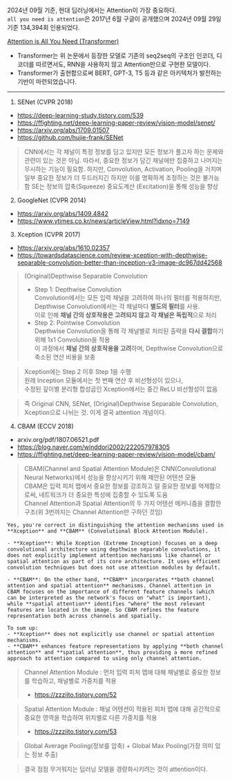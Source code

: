 2024년 09월 기준, 현대 딥러닝에서는 Attention이 가장 중요하다.  
`all you need is attention`은 2017년 6월 구글이 공개했으며 2024년 09월 29일 기준 134,394회 인용되었다.

[Attention is All You Need (Transformer)](https://velog.io/@tobigs-nlp/Attention-is-All-You-Need-Transformer)
- Transformer는 위 논문에서 등장한 모델로 기존의 seq2seq의 구조인 인코더, 디코더를 따르면서도, RNN을 사용하지 않고 Attention만으로 구현한 모델이다.  
- Transformer가 출현함으로써 BERT, GPT-3, T5 등과 같은 아키텍처가 발전하는 기반이 마련되었습니다.

* * *

1. SENet (CVPR 2018)
- https://deep-learning-study.tistory.com/539
- https://ffighting.net/deep-learning-paper-review/vision-model/senet/
- https://arxiv.org/abs/1709.01507
- https://github.com/hujie-frank/SENet

> CNN에서는 각 채널이 특정 정보를 담고 있지만 모든 정보가 풀고자 하는 문제와 관련이 있는 것은 아님.
> 따라서, 중요한 정보가 담긴 채널에만 집중하고 나머지는 무시하는 기능이 필요함.
> 하지만, Convolution, Activation, Pooling을 거치며 일부 중요한 정보가 더 두드러지긴 하지만 이를 명확하게 조정하는 것은 불가능함
> SE는 정보의 압축(Squeeze) 중요도계산 (Excitation)을 통해 성능을 향상

2. GoogleNet (CVPR 2014)
- https://arxiv.org/abs/1409.4842
- https://www.ytimes.co.kr/news/articleView.html?idxno=7149

3. Xception (CVPR 2017)
- https://arxiv.org/abs/1610.02357
- https://towardsdatascience.com/review-xception-with-depthwise-separable-convolution-better-than-inception-v3-image-dc967dd42568

> (Original)Depthwise Separable Convolution
> - Step 1: Depthwise Convolution  
>   Convolution에서는 모든 입력 채널을 고려하여 하나의 필터를 적용하지만,  
>   Depthwise Convolution에서는 각 채널마다 **별도의 필터**를 사용.  
>   이로 인해 **채널 간의 상호작용은 고려되지 않고 각 채널은 독립적**으로 처리
> - Step 2: Pointwise Convolution  
>   Depthwise Convolution을 통해 각 채널별로 처리된 출력을 **다시 결합**하기 위해 1x1 Convolution을 적용  
>   이 과정에서 **채널 간의 상호작용을 고려**하며, Depthwise Convolution으로 축소된 연산 비용을 보충

> Xception에는 Step 2 이후 Step 1을 수행  
> 원래 Inception 모듈에서는 첫 번째 연산 후 비선형성이 있으나,  
> 수정된 깊이별 분리형 합성곱인 Xception에서는 중간 ReLU 비선형성이 없음

> 즉 Original CNN, SENet, (Original)Depthwise Separable Convolution, Xception으로 나뉘는 것.
> 이게 결국 attention 개념이다.

4. CBAM (ECCV 2018)
- arxiv.org/pdf/1807.06521.pdf
- https://blog.naver.com/winddori2002/222057978305
- https://ffighting.net/deep-learning-paper-review/vision-model/cbam/

> CBAM(Channel and Spatial Attention Module)은 CNN(Convolutional Neural Networks)에서 성능을 향상시키기 위해 제안된 어텐션 모듈  
> CBAM은 입력 피처 맵에서 중요한 정보를 강조하고 덜 중요한 정보를 억제함으로써, 네트워크가 더 중요한 특성에 집중할 수 있도록 도움  
> Channel Attention과 Spatial Attention의 두 가지 어텐션 메커니즘을 결합한 구조(위 3번까지는 Channel Attention만 구하던 것임)
```
Yes, you're correct in distinguishing the attention mechanisms used in **Xception** and **CBAM** (Convolutional Block Attention Module).

- **Xception**: While Xception (Extreme Inception) focuses on a deep convolutional architecture using depthwise separable convolutions, it does not explicitly implement attention mechanisms like channel or spatial attention as part of its core architecture. It uses efficient convolution techniques but does not use attention modules by default.

- **CBAM**: On the other hand, **CBAM** incorporates **both channel attention and spatial attention** mechanisms. Channel attention in CBAM focuses on the importance of different feature channels (which can be interpreted as the network's focus on "what" is important), while **spatial attention** identifies "where" the most relevant features are located in the image. So CBAM refines the feature representation both across channels and spatially.

To sum up:
- **Xception** does not explicitly use channel or spatial attention mechanisms.
- **CBAM** enhances feature representations by applying **both channel attention** and **spatial attention**, thus providing a more refined approach to attention compared to using only channel attention.
```

> Channel Attention Module : 먼저 입력 피처 맵에 대해 채널별로 중요한 정보를 학습하고, 채널별로 가중치를 적용
> - https://zzziito.tistory.com/52

> Spatial Attention Module : 채널 어텐션이 적용된 피처 맵에 대해 공간적으로 중요한 영역을 학습하여 위치별로 다른 가중치를 적용
> - https://zzziito.tistory.com/53

> Global Average Pooling(정보를 압축) + Global Max Pooling(가장 의미 있는 정보 추출)

> 결국 점점 무거워지는 딥러닝 모델을 경량화시키려는 것이 attention이다.
